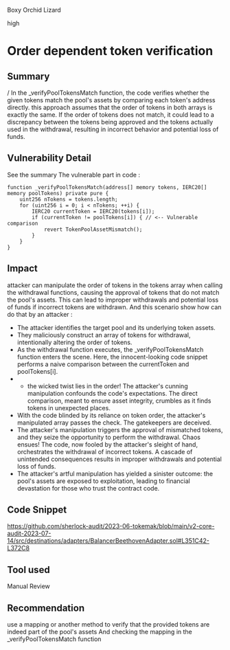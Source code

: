 Boxy Orchid Lizard

high

# Order dependent token verification
## Summary
/
In the _verifyPoolTokensMatch function, the code verifies whether the given tokens match the pool's assets by comparing each token's address directly.
this approach assumes that the order of tokens in both arrays is exactly the same. If the order of tokens does not match, it could lead to a discrepancy between the tokens being approved and the tokens actually used in the withdrawal, resulting in incorrect behavior and potential loss of funds.

## Vulnerability Detail
See the summary 
The vulnerable part in code : 

```solidity
function _verifyPoolTokensMatch(address[] memory tokens, IERC20[] memory poolTokens) private pure {
    uint256 nTokens = tokens.length;
    for (uint256 i = 0; i < nTokens; ++i) {
        IERC20 currentToken = IERC20(tokens[i]);
        if (currentToken != poolTokens[i]) { // <-- Vulnerable comparison
            revert TokenPoolAssetMismatch();
        }
    }
}
```

## Impact

attacker can manipulate the order of tokens in the tokens array when calling the withdrawal functions, causing the approval of tokens that do not match the pool's assets. This can lead to improper withdrawals and potential loss of funds if incorrect tokens are withdrawn.
And this scenario show how can do that by an attacker : 

- The attacker identifies the target pool and its underlying token assets.
- They maliciously construct an array of tokens for withdrawal, intentionally altering the order of tokens.
- As the withdrawal function executes, the _verifyPoolTokensMatch function enters the scene. Here, the innocent-looking code snippet performs a naive comparison between the currentToken and poolTokens[i].
- - the wicked twist lies in the order! The attacker's cunning manipulation confounds the code's expectations. 
The direct comparison, meant to ensure asset integrity, crumbles as it finds tokens in unexpected places.
- With the code blinded by its reliance on token order, the attacker's manipulated array passes the check. The gatekeepers are deceived.
- The attacker's  manipulation triggers the approval of mismatched tokens, and they seize the opportunity to perform the withdrawal.
Chaos ensues! The code, now fooled by the attacker's sleight of hand, orchestrates the withdrawal of incorrect tokens. A cascade of unintended consequences results in improper withdrawals and potential loss of funds.
- The attacker's artful manipulation has yielded a sinister outcome: the pool's assets are exposed to exploitation, leading to financial devastation for those who trust the contract code.

## Code Snippet

https://github.com/sherlock-audit/2023-06-tokemak/blob/main/v2-core-audit-2023-07-14/src/destinations/adapters/BalancerBeethovenAdapter.sol#L351C42-L372C8

## Tool used

Manual Review

## Recommendation
 use a mapping or another method to verify that the provided tokens are indeed part of the pool's assets And checking the mapping in the _verifyPoolTokensMatch function